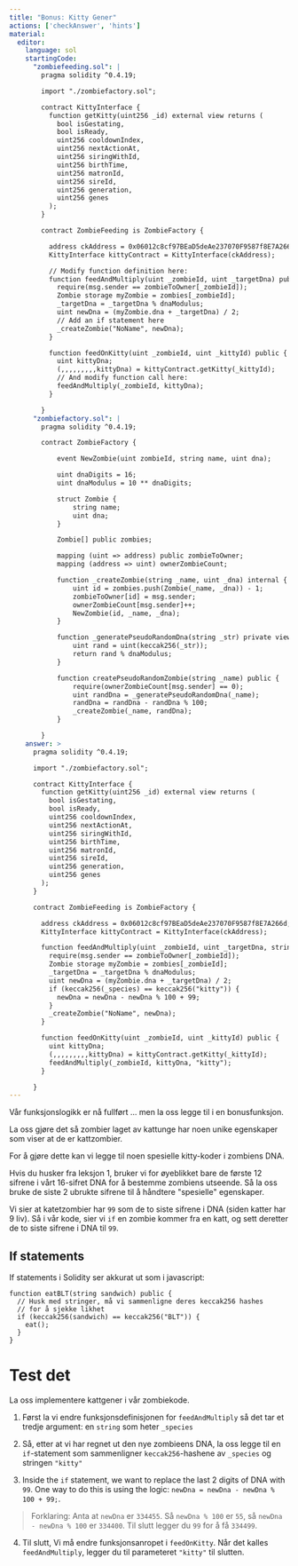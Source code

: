 ```yaml
---
title: "Bonus: Kitty Gener"
actions: ['checkAnswer', 'hints']
material:
  editor:
    language: sol
    startingCode:
      "zombiefeeding.sol": |
        pragma solidity ^0.4.19;

        import "./zombiefactory.sol";

        contract KittyInterface {
          function getKitty(uint256 _id) external view returns (
            bool isGestating,
            bool isReady,
            uint256 cooldownIndex,
            uint256 nextActionAt,
            uint256 siringWithId,
            uint256 birthTime,
            uint256 matronId,
            uint256 sireId,
            uint256 generation,
            uint256 genes
          );
        }

        contract ZombieFeeding is ZombieFactory {

          address ckAddress = 0x06012c8cf97BEaD5deAe237070F9587f8E7A266d;
          KittyInterface kittyContract = KittyInterface(ckAddress);

          // Modify function definition here:
          function feedAndMultiply(uint _zombieId, uint _targetDna) public {
            require(msg.sender == zombieToOwner[_zombieId]);
            Zombie storage myZombie = zombies[_zombieId];
            _targetDna = _targetDna % dnaModulus;
            uint newDna = (myZombie.dna + _targetDna) / 2;
            // Add an if statement here
            _createZombie("NoName", newDna);
          }

          function feedOnKitty(uint _zombieId, uint _kittyId) public {
            uint kittyDna;
            (,,,,,,,,,kittyDna) = kittyContract.getKitty(_kittyId);
            // And modify function call here:
            feedAndMultiply(_zombieId, kittyDna);
          }

        }
      "zombiefactory.sol": |
        pragma solidity ^0.4.19;

        contract ZombieFactory {

            event NewZombie(uint zombieId, string name, uint dna);

            uint dnaDigits = 16;
            uint dnaModulus = 10 ** dnaDigits;

            struct Zombie {
                string name;
                uint dna;
            }

            Zombie[] public zombies;

            mapping (uint => address) public zombieToOwner;
            mapping (address => uint) ownerZombieCount;

            function _createZombie(string _name, uint _dna) internal {
                uint id = zombies.push(Zombie(_name, _dna)) - 1;
                zombieToOwner[id] = msg.sender;
                ownerZombieCount[msg.sender]++;
                NewZombie(id, _name, _dna);
            }

            function _generatePseudoRandomDna(string _str) private view returns (uint) {
                uint rand = uint(keccak256(_str));
                return rand % dnaModulus;
            }

            function createPseudoRandomZombie(string _name) public {
                require(ownerZombieCount[msg.sender] == 0);
                uint randDna = _generatePseudoRandomDna(_name);
                randDna = randDna - randDna % 100;
                _createZombie(_name, randDna);
            }

        }
    answer: >
      pragma solidity ^0.4.19;

      import "./zombiefactory.sol";

      contract KittyInterface {
        function getKitty(uint256 _id) external view returns (
          bool isGestating,
          bool isReady,
          uint256 cooldownIndex,
          uint256 nextActionAt,
          uint256 siringWithId,
          uint256 birthTime,
          uint256 matronId,
          uint256 sireId,
          uint256 generation,
          uint256 genes
        );
      }

      contract ZombieFeeding is ZombieFactory {

        address ckAddress = 0x06012c8cf97BEaD5deAe237070F9587f8E7A266d;
        KittyInterface kittyContract = KittyInterface(ckAddress);

        function feedAndMultiply(uint _zombieId, uint _targetDna, string _species) public {
          require(msg.sender == zombieToOwner[_zombieId]);
          Zombie storage myZombie = zombies[_zombieId];
          _targetDna = _targetDna % dnaModulus;
          uint newDna = (myZombie.dna + _targetDna) / 2;
          if (keccak256(_species) == keccak256("kitty")) {
            newDna = newDna - newDna % 100 + 99;
          }
          _createZombie("NoName", newDna);
        }

        function feedOnKitty(uint _zombieId, uint _kittyId) public {
          uint kittyDna;
          (,,,,,,,,,kittyDna) = kittyContract.getKitty(_kittyId);
          feedAndMultiply(_zombieId, kittyDna, "kitty");
        }

      }
---
```


Vår funksjonslogikk er nå fullført ... men la oss legge til i en bonusfunksjon.

La oss gjøre det så zombier laget av kattunge har noen unike egenskaper som viser at de er kattzombier.

For å gjøre dette kan vi legge til noen spesielle kitty-koder i zombiens DNA.

Hvis du husker fra leksjon 1, bruker vi for øyeblikket bare de første 12 sifrene i vårt 16-sifret DNA for å bestemme zombiens utseende. Så la oss bruke de siste 2 ubrukte sifrene til å håndtere "spesielle" egenskaper. 

Vi sier at katetzombier har `99` som de to siste sifrene i DNA (siden katter har 9 liv). Så i vår kode, sier vi `if` en zombie kommer fra en katt, og sett deretter de to siste sifrene i DNA til `99`.

## If statements

If statements i Solidity ser akkurat ut som i javascript:

```
function eatBLT(string sandwich) public {
  // Husk med stringer, må vi sammenligne deres keccak256 hashes
  // for å sjekke likhet
  if (keccak256(sandwich) == keccak256("BLT")) {
    eat();
  }
}
```

# Test det

La oss implementere kattgener i vår zombiekode.

1. Først la vi endre funksjonsdefinisjonen for `feedAndMultiply` så det tar et tredje argument: en `string` som heter `_species`

2. Så, etter at vi har regnet ut den nye zombieens DNA, la oss legge til en `if`-statement som sammenligner `keccak256`-hashene av `_species` og stringen `"kitty"`

3. Inside the `if` statement, we want to replace the last 2 digits of DNA with `99`. One way to do this is using the logic: `newDna = newDna - newDna % 100 + 99;`.

  > Forklaring: Anta at `newDna` er `334455`. Så `newDna % 100` er `55`, så `newDna - newDna % 100` er `334400`. Til slutt legger du `99` for å få `334499`.

4. Til slutt, Vi må endre funksjonsanropet i `feedOnKitty`. Når det kalles `feedAndMultiply`, legger du til parameteret `"kitty"` til slutten.
